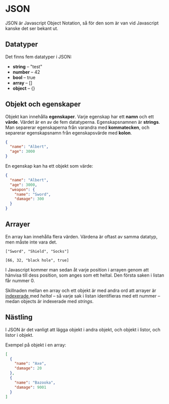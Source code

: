 # JSON

JSON är Javascript Object Notation, så för den som är van vid Javascript kanske det ser bekant ut.

## Datatyper

Det finns fem datatyper i JSON:

* **string** – "test"
* **number** – 42
* **bool** – true
* **array** – \[]
* **object** – {}

## Objekt och egenskaper

Objekt kan innehålla **egenskaper**. Varje egenskap har ett **namn** och ett **värde**. Värdet är en av de fem datatyperna. Egenskapsnamnen är **strings**. Man separerar egenskaperna från varandra med **kommatecken**, och separerar egenskapsnamn från egenskapsvärde med **kolon**.

```json
{
  "name": "Albert",
  "age": 3000
}
```

En egenskap kan ha ett objekt som värde:

```json
{
  "name": "Albert",
  "age": 3000,
  "weapon": {
    "name": "Sword",
    "damage": 300
  }
}
```

## Arrayer

En array kan innehålla flera värden. Värdena är oftast av samma datatyp, men måste inte vara det.

```
["Sword", "Shield", "Socks"]
```

```
[66, 32, "black hole", true]
```

I Javascript kommer man sedan åt varje position i arrayen genom att hänvisa till dess position, som anges som ett heltal. Den första saken i listan får nummer 0.

Skillnaden mellan en array och ett objekt är med andra ord att arrayer är [indexerade ](../../grundlaeggande/listor-och-arrayer.md#indexering)med _heltal_ – så varje sak i listan identifieras med ett nummer – medan objects är indexerade med _strings_.

## Nästling

I JSON är det vanligt att lägga objekt i andra objekt, och objekt i listor, och listor i objekt.

Exempel på objekt i en array:

```json
[
  {
    "name": "Axe",
    "damage": 20
  },
  {
    "name": "Bazooka",
    "damage": 9001
  }
]
```
